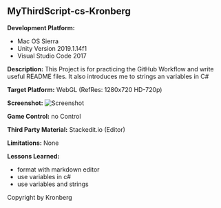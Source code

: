 ## MyThirdScript-cs-Kronberg

**Development Platform:**
 
 - Mac OS Sierra  
 - Unity Version 2019.1.14f1  
 - Visual Studio Code 2017

**Description:** This Project is for practicing the GitHub Workflow and  write useful README files. It also introduces me to strings an variables in C#

**Target Platform:** WebGL (RefRes: 1280x720 HD-720p)

**Screenshot:** ![Screenshot
](https://github.com/3ahmnm-htlsbg/MyThirdScript-cs-Kronberg/blob/master/Screenshot/home-pic-playmode-mythirdscript-addnumbers-cs-Kronberg.jpg?raw=true)

**Game Control:** no Control

**Third Party Material:** Stackedit.io (Editor)

**Limitations:** None

**Lessons Learned:** 
 - format with markdown editor
 - use variables in c#    
 - use variables and strings

Copyright by Kronberg